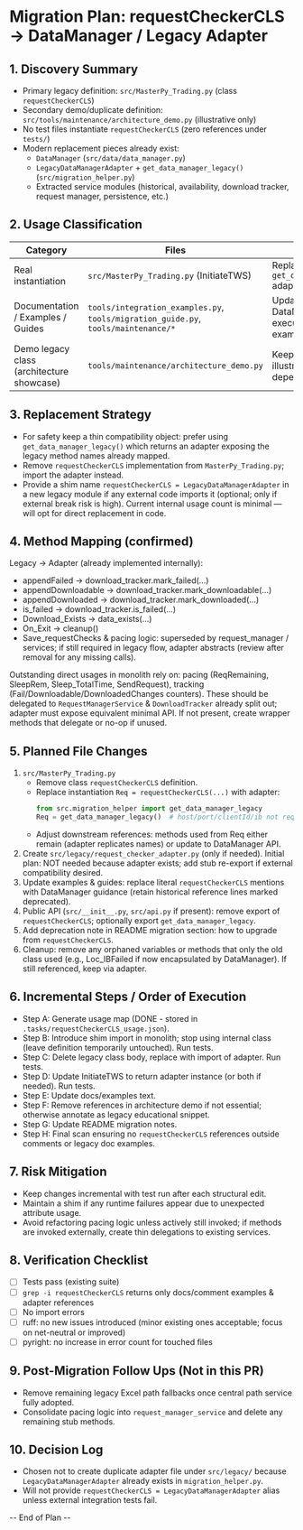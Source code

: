 # Migration Plan: requestCheckerCLS -> DataManager / Legacy Adapter

## 1. Discovery Summary

- Primary legacy definition: `src/MasterPy_Trading.py` (class `requestCheckerCLS`)
- Secondary demo/duplicate definition: `src/tools/maintenance/architecture_demo.py` (illustrative only)
- No test files instantiate `requestCheckerCLS` (zero references under `tests/`)
- Modern replacement pieces already exist:
  - `DataManager` (`src/data/data_manager.py`)
  - `LegacyDataManagerAdapter` + `get_data_manager_legacy()` (`src/migration_helper.py`)
  - Extracted service modules (historical, availability, download tracker, request manager, persistence, etc.)

## 2. Usage Classification

| Category                                  | Files                                                                              | Action                                                                                     |
| ----------------------------------------- | ---------------------------------------------------------------------------------- | ------------------------------------------------------------------------------------------ |
| Real instantiation                        | `src/MasterPy_Trading.py` (InitiateTWS)                                            | Replace with `get_data_manager_legacy()` adapter instance (`Req`)                          |
| Documentation / Examples / Guides         | `tools/integration_examples.py`, `tools/migration_guide.py`, `tools/maintenance/*` | Update text to reference DataManager; remove executable instantiation examples if obsolete |
| Demo legacy class (architecture showcase) | `tools/maintenance/architecture_demo.py`                                           | Keep but annotate as illustrative (no runtime dependency)                                  |

## 3. Replacement Strategy

- For safety keep a thin compatibility object: prefer using `get_data_manager_legacy()` which returns an adapter exposing the legacy method names already mapped.
- Remove `requestCheckerCLS` implementation from `MasterPy_Trading.py`; import the adapter instead.
- Provide a shim name `requestCheckerCLS = LegacyDataManagerAdapter` in a new legacy module if any external code imports it (optional; only if external break risk is high). Current internal usage count is minimal — will opt for direct replacement in code.

## 4. Method Mapping (confirmed)

Legacy -> Adapter (already implemented internally):

- appendFailed -> download_tracker.mark_failed(...)
- appendDownloadable -> download_tracker.mark_downloadable(...)
- appendDownloaded -> download_tracker.mark_downloaded(...)
- is_failed -> download_tracker.is_failed(...)
- Download_Exists -> data_exists(...)
- On_Exit -> cleanup()
- Save_requestChecks & pacing logic: superseded by request_manager / services; if still required in legacy flow, adapter abstracts (review after removal for any missing calls).

Outstanding direct usages in monolith rely on: pacing (ReqRemaining, SleepRem, Sleep_TotalTime, SendRequest), tracking (Fail/Downloadable/DownloadedChanges counters). These should be delegated to `RequestManagerService` & `DownloadTracker` already split out; adapter must expose equivalent minimal API. If not present, create wrapper methods that delegate or no-op if unused.

## 5. Planned File Changes

1. `src/MasterPy_Trading.py`
   - Remove class `requestCheckerCLS` definition.
   - Replace instantiation `Req = requestCheckerCLS(...)` with adapter:
     ```python
     from src.migration_helper import get_data_manager_legacy
     Req = get_data_manager_legacy()  # host/port/clientId/ib not required by modern manager; if needed pass through
     ```
   - Adjust downstream references: methods used from Req either remain (adapter replicates names) or update to DataManager API.
2. Create `src/legacy/request_checker_adapter.py` (only if needed). Initial plan: NOT needed because adapter exists; add stub re-export if external compatibility desired.
3. Update examples & guides: replace literal `requestCheckerCLS` mentions with DataManager guidance (retain historical reference lines marked deprecated).
4. Public API (`src/__init__.py`, `src/api.py` if present): remove export of `requestCheckerCLS`; optionally export `get_data_manager_legacy`.
5. Add deprecation note in README migration section: how to upgrade from `requestCheckerCLS`.
6. Cleanup: remove any orphaned variables or methods that only the old class used (e.g., Loc_IBFailed if now encapsulated by DataManager). If still referenced, keep via adapter.

## 6. Incremental Steps / Order of Execution

- Step A: Generate usage map (DONE - stored in `.tasks/requestCheckerCLS_usage.json`).
- Step B: Introduce shim import in monolith; stop using internal class (leave definition temporarily untouched). Run tests.
- Step C: Delete legacy class body, replace with import of adapter. Run tests.
- Step D: Update InitiateTWS to return adapter instance (or both if needed). Run tests.
- Step E: Update docs/examples text.
- Step F: Remove references in architecture demo if not essential; otherwise annotate as legacy educational snippet.
- Step G: Update README migration notes.
- Step H: Final scan ensuring no `requestCheckerCLS` references outside comments or legacy doc examples.

## 7. Risk Mitigation

- Keep changes incremental with test run after each structural edit.
- Maintain a shim if any runtime failures appear due to unexpected attribute usage.
- Avoid refactoring pacing logic unless actively still invoked; if methods are invoked externally, create thin delegations to existing services.

## 8. Verification Checklist

- [ ] Tests pass (existing suite)
- [ ] `grep -i requestCheckerCLS` returns only docs/comment examples & adapter references
- [ ] No import errors
- [ ] ruff: no new issues introduced (minor existing ones acceptable; focus on net-neutral or improved)
- [ ] pyright: no increase in error count for touched files

## 9. Post-Migration Follow Ups (Not in this PR)

- Remove remaining legacy Excel path fallbacks once central path service fully adopted.
- Consolidate pacing logic into `request_manager_service` and delete any remaining stub methods.

## 10. Decision Log

- Chosen not to create duplicate adapter file under `src/legacy/` because `LegacyDataManagerAdapter` already exists in `migration_helper.py`.
- Will not provide `requestCheckerCLS = LegacyDataManagerAdapter` alias unless external integration tests fail.

-- End of Plan --
